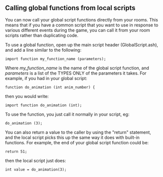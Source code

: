 Calling global functions from local scripts
---

You can now call your global script functions directly from your rooms.
This means that if you have a common script that you want to use in
response to various different events during the game, you can call it
from your room scripts rather than duplicating code.

To use a global function, open up the main script header
(GlobalScript.ash), and add a line similar to the following:

    import function my_function_name (parameters);

Where *my_function_name* is the name of the global script function,
and *parameters* is a list of the TYPES ONLY of the parameters it takes.
For example, if you had in your global script:

    function do_animation (int anim_number) {

then you would write:

    import function do_animation (int);

To use the function, you just call it normally in your script, eg:

    do_animation (3);

You can also return a value to the caller by using the "return"
statement, and the local script picks this up the same way it does with
built-in functions. For example, the end of your global script function
could be:

    return 51;

then the local script just does:

    int value = do_animation(3);
